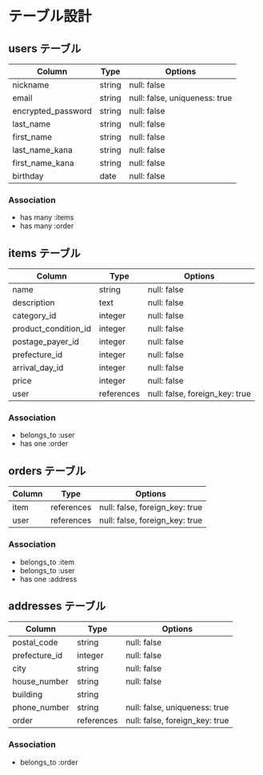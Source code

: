 # テーブル設計

## users テーブル

| Column             | Type   | Options                         |
| ------------------ | ------ | ------------------------------- |
| nickname           | string | null: false                     |
| email              | string | null: false, uniqueness: true   |
| encrypted_password | string | null: false                     |
| last_name          | string | null: false                     |
| first_name         | string | null: false                     |
| last_name_kana     | string | null: false                     |
| first_name_kana    | string | null: false                     |
| birthday           | date   | null: false                     |

### Association

- has many :items
- has many :order

## items テーブル

| Column               | Type       | Options                        |
| -------------------- | ---------- | ------------------------------ |
| name                 | string     | null: false                    |
| description          | text       | null: false                    |
| category_id          | integer    | null: false                    |
| product_condition_id | integer    | null: false                    |
| postage_payer_id     | integer    | null: false                    |
| prefecture_id        | integer    | null: false                    |
| arrival_day_id       | integer    | null: false                    |
| price                | integer    | null: false                    |
| user                 | references | null: false, foreign_key: true |

### Association

- belongs_to :user
- has one :order

## orders テーブル

| Column            | Type       | Options                        |
| ----------------- | ---------- | ------------------------------ |
| item              | references | null: false, foreign_key: true |
| user              | references | null: false, foreign_key: true |

### Association

- belongs_to :item
- belongs_to :user
- has one :address

## addresses テーブル

| Column            | Type       | Options                        |
| ----------------- | ---------- | ------------------------------ |
| postal_code       | string     | null: false                    |
| prefecture_id     | integer    | null: false                    |
| city              | string     | null: false                    |
| house_number      | string     | null: false                    |
| building          | string     |                                |
| phone_number      | string     | null: false, uniqueness: true  |
| order             | references | null: false, foreign_key: true |

### Association

- belongs_to :order